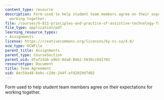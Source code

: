 ```yaml
---
content_type: resource
description: Form used to help student team members agree on their expectations for
  working together.
file: /courses/6-811-principles-and-practice-of-assistive-technology-fall-2014/8ec59a486ebcc2de244fefd2029d7d02_MIT6_811F14_TeamAgreement.pdf
file_type: application/pdf
learning_resource_types:
- Assignments
license: https://creativecommons.org/licenses/by-nc-sa/4.0/
ocw_type: OCWFile
parent_title: Assignments
parent_type: CourseSection
parent_uid: dfaf2dab-a9b3-0da0-8de2-5636cc6d1702
resourcetype: Document
title: Team Agreement
uid: 8ec59a48-6ebc-c2de-244f-efd2029d7d02
---
```

Form used to help student team members agree on their expectations for working together.